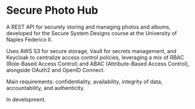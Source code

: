 # Secure Photo Hub

A REST API for securely storing and managing photos and albums, developed for the Secure System Designs course at the University of Naples Federico II.

Uses AWS S3 for secure storage, Vault for secrets management, and Keycloak to centralize access control policies, leveraging a mix of RBAC (Role-Based Access Control) and ABAC (Attribute-Based Access Control), alongside OAuth2 and OpenID Connect.

Main requirements: confidentiality, availability, integrity of data, accountability, and authenticity.

In development.